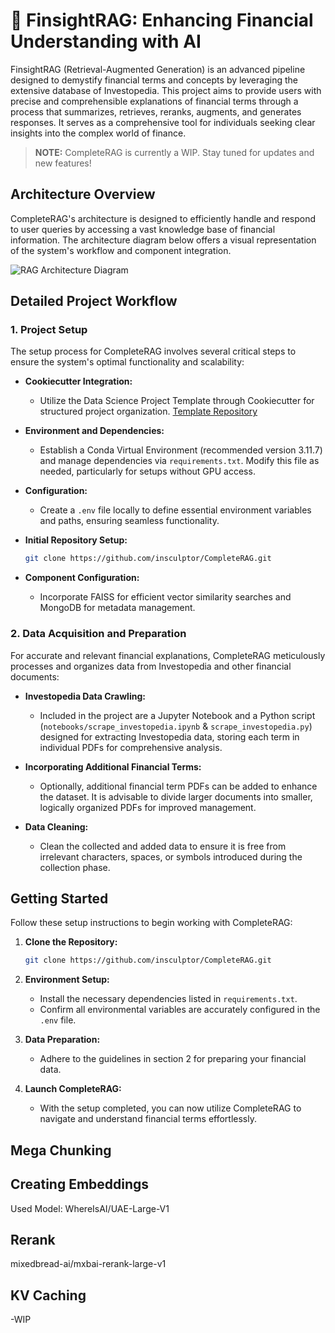# 🚀 FinsightRAG: Enhancing Financial Understanding with AI

FinsightRAG (Retrieval-Augmented Generation) is an advanced pipeline designed to demystify financial terms and concepts by leveraging the extensive database of Investopedia. This project aims to provide users with precise and comprehensible explanations of financial terms through a process that summarizes, retrieves, reranks, augments, and generates responses. It serves as a comprehensive tool for individuals seeking clear insights into the complex world of finance.

>**NOTE:** CompleteRAG is currently a WIP. Stay tuned for updates and new features!


## Architecture Overview

CompleteRAG's architecture is designed to efficiently handle and respond to user queries by accessing a vast knowledge base of financial information. The architecture diagram below offers a visual representation of the system's workflow and component integration.

![RAG Architecture Diagram](https://github.com/insculptor/CompleteRAG/blob/main/img/RAGArchitecture%20Diagram.gif)

## Detailed Project Workflow

### 1. Project Setup

The setup process for CompleteRAG involves several critical steps to ensure the system's optimal functionality and scalability:

- **Cookiecutter Integration:**
    - Utilize the Data Science Project Template through Cookiecutter for structured project organization. [Template Repository](https://github.com/drivendata/cookiecutter-data-science)

- **Environment and Dependencies:**
    - Establish a Conda Virtual Environment (recommended version 3.11.7) and manage dependencies via `requirements.txt`. Modify this file as needed, particularly for setups without GPU access.

- **Configuration:**
    - Create a `.env` file locally to define essential environment variables and paths, ensuring seamless functionality.

- **Initial Repository Setup:**
    ```bash
    git clone https://github.com/insculptor/CompleteRAG.git
    ```

- **Component Configuration:**
    - Incorporate FAISS for efficient vector similarity searches and MongoDB for metadata management.

### 2. Data Acquisition and Preparation

For accurate and relevant financial explanations, CompleteRAG meticulously processes and organizes data from Investopedia and other financial documents:

- **Investopedia Data Crawling:**
    - Included in the project are a Jupyter Notebook and a Python script (`notebooks/scrape_investopedia.ipynb` & `scrape_investopedia.py`) designed for extracting Investopedia data, storing each term in individual PDFs for comprehensive analysis.

- **Incorporating Additional Financial Terms:**
    - Optionally, additional financial term PDFs can be added to enhance the dataset. It is advisable to divide larger documents into smaller, logically organized PDFs for improved management.

- **Data Cleaning:**
    - Clean the collected and added data to ensure it is free from irrelevant characters, spaces, or symbols introduced during the collection phase.

## Getting Started

Follow these setup instructions to begin working with CompleteRAG:

1. **Clone the Repository:**
    ```bash
    git clone https://github.com/insculptor/CompleteRAG.git
    ```

2. **Environment Setup:**
    - Install the necessary dependencies listed in `requirements.txt`.
    - Confirm all environmental variables are accurately configured in the `.env` file.

3. **Data Preparation:**
    - Adhere to the guidelines in section 2 for preparing your financial data.

4. **Launch CompleteRAG:**
    - With the setup completed, you can now utilize CompleteRAG to navigate and understand financial terms effortlessly.

## Mega Chunking

## Creating Embeddings

Used Model: WhereIsAI/UAE-Large-V1

## Rerank
mixedbread-ai/mxbai-rerank-large-v1

## KV Caching
-WIP
